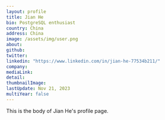 ```yaml
---
layout: profile
title: Jian He
bio: PostgreSQL enthusiast
country: China
address: China
image: /assets/img/user.png
about: 
github:
twitter: 
linkedin: "https://www.linkedin.com/in/jian-he-77534b211/"
company: 
mediaLink:
detail: 
thumbnailImage:
lastUpdate: Nov 21, 2023
multiYear: false
---
```


This is the body of Jian He's profile page.
